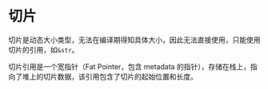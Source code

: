 # 切片

切片是动态大小类型，无法在编译期得知具体大小，因此无法直接使用，只能使用切片的引用，如`&str`。

切片引用是一个宽指针（Fat Pointer，包含 metadata 的指针），存储在栈上，指向了堆上的切片数据，该引用包含了切片的起始位置和长度。
